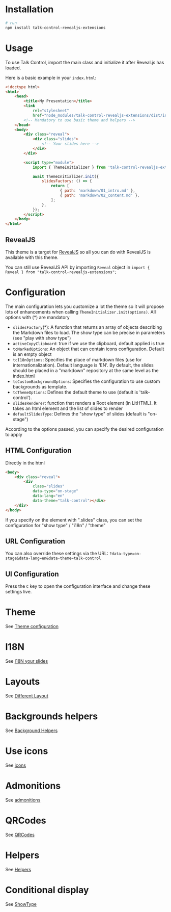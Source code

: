 # Installation

```bash
# run
npm install talk-control-revealjs-extensions
```

# Usage

To use Talk Control, import the main class and initialize it after Reveal.js has loaded.

Here is a basic example in your `index.html`:

```html
<!doctype html>
<html>
    <head>
        <title>My Presentation</title>
        <link
            rel="stylesheet"
            href="node_modules/talk-control-revealjs-extensions/dist/index.css" />
        <!-- Mandatory to use basic theme and helpers -->
    </head>
    <body>
        <div class="reveal">
            <div class="slides">
                <!-- Your slides here -->
            </div>
        </div>

        <script type="module">
            import { ThemeInitializer } from 'talk-control-revealjs-extensions';

            await ThemeInitializer.init({
                slidesFactory: () => {
                    return [
                        { path: 'markdown/01_intro.md' },
                        { path: 'markdown/02_content.md' },
                    ];
                },
            });
        </script>
    </body>
</html>
```

## RevealJS

This theme is a target for [RevealJS](https://revealjs.com/#/) so all you can do with RevealJS is available with this theme.

You can still use RevealJS API by importing `Reveal` object in `import { Reveal } from "talk-control-revealjs-extensions";`

# Configuration

The main configuration lets you customize a lot the theme so it will propose lots of enhancements when calling `ThemeInitializer.init(options)`. All options with (\*) are mandatory

-   `slidesFactory`(\*): A function that returns an array of objects describing the Markdown files to load. The show type can be precise in parameters (see "play with show type")
-   `activeCopyClipboard`: true if we use the clipboard, default applied is true
-   `tcMarkedOptions`: An object that can contain icons configuration. Default is an empty object
-   `tcI18nOptions`: Specifies the place of markdown files (use for internationalization). Default language is 'EN'. By default, the slides should be placed in a "markdown" repository at the same level as the index.html
-   `tcCustomBackgroundOptions`: Specifies the configuration to use custom backgrounds as template.
-   `tcThemeOptions`: Defines the default theme to use (default is 'talk-control').
-   `slidesRenderer`: function that renders a Root element (in LitHTML). It takes an html element and the list of slides to render
-   `defaultSlidesType`: Defines the "show type" of slides (default is "on-stage")

According to the options passed, you can specify the desired configuration to apply

## HTML Configuration

Directly in the html

```html
<body>
    <div class="reveal">
        <div
            class="slides"
            data-type="on-stage"
            data-lang="en"
            data-theme="talk-control"></div>
    </div>
</body>
```

If you specify on the element with ".slides" class, you can set the configuration for "show type" / "i18n" / "theme"

## URL Configuration

You can also override these settings via the URL: `?data-type=on-stage&data-lang=en&data-theme=talk-control`

## UI Configuration

Press the `C` key to open the configuration interface and change these settings live.

# Theme

See [Theme configuration](./theme.md)

# I18N

See [I18N your slides](./i18n.md)

# Layouts

See [Different Layout](./layouts.md)

# Backgrounds helpers

See [Background Helpers](./backgrounds.md)

# Use icons

See [icons](./icons.md)

# Admonitions

See [admonitions](./admonition.md)

# QRCodes

See [QRCodes](./qrcode.md)

# Helpers

See [Helpers](./helpers.md)

# Conditional display

See [ShowType](./show-type.md)
